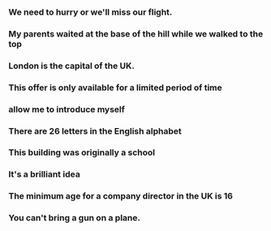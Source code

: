 ### We need to hurry or we'll miss our flight.





### My parents waited at the base of the hill while we walked to the top



### London is the capital of the UK.



### This offer is only available for a limited period of time





###  allow me to introduce myself



### There are 26 letters in the English alphabet





### This building was originally a school



### It's a brilliant idea



### The minimum age for a company director in the UK is 16



### You can't bring a gun on a plane.